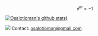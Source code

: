 $$e^{i\pi} = -1$$

[![Osalotioman's github stats](https://github-readme-stats.vercel.app/api?username=Osalotioman&show_icons=true&theme=cobalt))](https://github.com/Osalotioman/github-readme-stats)


![](https://visitor-badge.laobi.icu/badge?page_id=Osalotiomzn.readme)
Contact: osalotioman@gmail.com

<!--
<p><img align="left" src="https://github-readme-stats.vercel.app/api/top-langs?username=Osalotioman&show_icons=true&locale=en&layout=compact" alt="Osalotioman" /></p>

<p>&nbsp;<img align="center" src="https://github-readme-stats.vercel.app/api?username=Osalotioman&show_icons=true&locale=en" alt="Osalotioman" /></p>
-->
